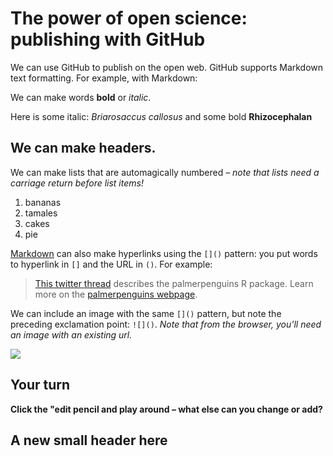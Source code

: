 # The power of open science: publishing with GitHub

We can use GitHub to publish on the open web. GitHub supports Markdown text formatting. For example, with Markdown:

We can make words **bold** or *italic*.

Here is some italic: *Briarosaccus callosus* and some bold **Rhizocephalan**

## We can make headers.

We can make lists that are automagically numbered – *note that lists need a carriage return before list items!*

1. bananas
1. tamales
1. cakes
1. pie

[Markdown](https://quarto.org/docs/authoring/markdown-basics.html) can also make hyperlinks using the `[]()` pattern: you put words to hyperlink in `[]` and the URL in `()`. For example:

> [This twitter thread](https://twitter.com/allison_horst/status/1287772985630191617) describes the palmerpenguins R package. 
Learn more on the [palmerpenguins webpage](https://allisonhorst.github.io/palmerpenguins).

We can include an image with the same `[]()` pattern, but note the preceding exclamation point: `![]()`. *Note that from the browser, you'll need an image with an existing url.* 

![](https://octodex.github.com/images/labtocat.png)

## Your turn

**Click the "edit pencil and play around – what else can you change or add?**

## A new small header here

